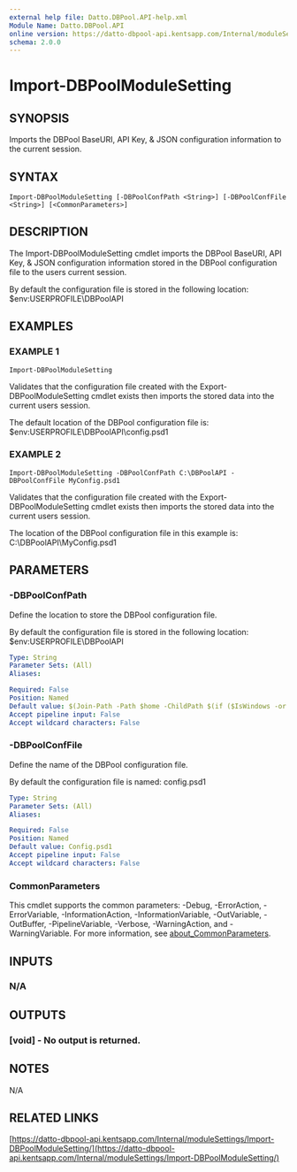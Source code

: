 ```yaml
---
external help file: Datto.DBPool.API-help.xml
Module Name: Datto.DBPool.API
online version: https://datto-dbpool-api.kentsapp.com/Internal/moduleSettings/Import-DBPoolModuleSetting/
schema: 2.0.0
---
```


# Import-DBPoolModuleSetting

## SYNOPSIS
Imports the DBPool BaseURI, API Key, & JSON configuration information to the current session.

## SYNTAX

```
Import-DBPoolModuleSetting [-DBPoolConfPath <String>] [-DBPoolConfFile <String>] [<CommonParameters>]
```

## DESCRIPTION
The Import-DBPoolModuleSetting cmdlet imports the DBPool BaseURI, API Key, & JSON configuration
information stored in the DBPool configuration file to the users current session.

By default the configuration file is stored in the following location:
    $env:USERPROFILE\DBPoolAPI

## EXAMPLES

### EXAMPLE 1
```
Import-DBPoolModuleSetting
```

Validates that the configuration file created with the Export-DBPoolModuleSetting cmdlet exists
then imports the stored data into the current users session.

The default location of the DBPool configuration file is:
    $env:USERPROFILE\DBPoolAPI\config.psd1

### EXAMPLE 2
```
Import-DBPoolModuleSetting -DBPoolConfPath C:\DBPoolAPI -DBPoolConfFile MyConfig.psd1
```

Validates that the configuration file created with the Export-DBPoolModuleSetting cmdlet exists
then imports the stored data into the current users session.

The location of the DBPool configuration file in this example is:
    C:\DBPoolAPI\MyConfig.psd1

## PARAMETERS

### -DBPoolConfPath
Define the location to store the DBPool configuration file.

By default the configuration file is stored in the following location:
    $env:USERPROFILE\DBPoolAPI

```yaml
Type: String
Parameter Sets: (All)
Aliases:

Required: False
Position: Named
Default value: $(Join-Path -Path $home -ChildPath $(if ($IsWindows -or $PSEdition -eq 'Desktop'){"DBPoolAPI"}else{".DBPoolAPI"}) )
Accept pipeline input: False
Accept wildcard characters: False
```

### -DBPoolConfFile
Define the name of the DBPool configuration file.

By default the configuration file is named:
    config.psd1

```yaml
Type: String
Parameter Sets: (All)
Aliases:

Required: False
Position: Named
Default value: Config.psd1
Accept pipeline input: False
Accept wildcard characters: False
```

### CommonParameters
This cmdlet supports the common parameters: -Debug, -ErrorAction, -ErrorVariable, -InformationAction, -InformationVariable, -OutVariable, -OutBuffer, -PipelineVariable, -Verbose, -WarningAction, and -WarningVariable. For more information, see [about_CommonParameters](http://go.microsoft.com/fwlink/?LinkID=113216).

## INPUTS

### N/A
## OUTPUTS

### [void] - No output is returned.
## NOTES
N/A

## RELATED LINKS

[https://datto-dbpool-api.kentsapp.com/Internal/moduleSettings/Import-DBPoolModuleSetting/](https://datto-dbpool-api.kentsapp.com/Internal/moduleSettings/Import-DBPoolModuleSetting/)

